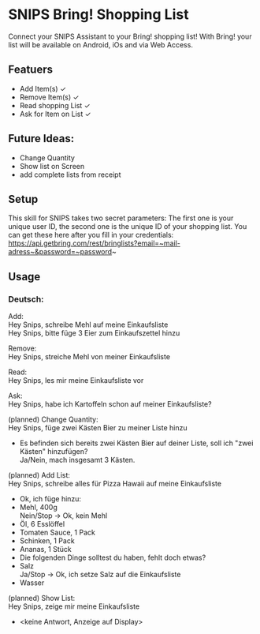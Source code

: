# SNIPS Bring! Shopping List

Connect your SNIPS Assistant to your Bring! shopping list!
With Bring! your list will be available on Android, iOs and via Web Access.

## Featuers
- Add Item(s) ✓
- Remove Item(s) ✓
- Read shopping List ✓
- Ask for Item on List ✓

## Future Ideas:
- Change Quantity
- Show list on Screen
- add complete lists from receipt

## Setup
This skill for SNIPS takes two secret parameters:
The first one is your unique user ID, the second one is the unique ID of your shopping list.
You can get these here after you fill in your credentials: https://api.getbring.com/rest/bringlists?email=~mail-adress~&password=~password~

## Usage
### Deutsch:

Add:  
Hey Snips, schreibe Mehl auf meine Einkaufsliste  
Hey Snips, bitte füge 3 Eier zum Einkaufszettel hinzu  

Remove:  
Hey Snips, streiche Mehl von meiner Einkaufsliste  

Read:  
Hey Snips, les mir meine Einkaufsliste vor  

Ask:  
Hey Snips, habe ich Kartoffeln schon auf meiner Einkaufsliste?  

(planned) Change Quantity:  
Hey Snips, füge zwei Kästen Bier zu meiner Liste hinzu  
- Es befinden sich bereits zwei Kästen Bier auf deiner Liste, soll ich "zwei Kästen" hinzufügen?  
Ja/Nein, mach insgesamt 3 Kästen.  

(planned) Add List:  
Hey Snips, schreibe alles für Pizza Hawaii auf meine Einkaufsliste  
- Ok, ich füge hinzu:
- Mehl, 400g  
Nein/Stop -> Ok, kein Mehl  
- Öl, 6 Esslöffel
- Tomaten Sauce, 1 Pack
- Schinken, 1 Pack
- Ananas, 1 Stück
- Die folgenden Dinge solltest du haben, fehlt doch etwas?
- Salz  
Ja/Stop -> Ok, ich setze Salz auf die Einkaufsliste  
- Wasser

(planned) Show List:  
Hey Snips, zeige mir meine Einkaufsliste  
- <keine Antwort, Anzeige auf Display>  



